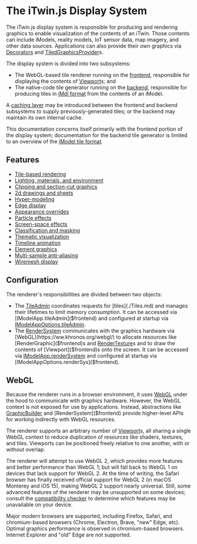 # The iTwin.js Display System

The iTwin.js display system is responsible for producing and rendering graphics to enable visualization of the contents of an iTwin. Those contents can include iModels, reality models, IoT sensor data, map imagery, and other data sources. Applications can also provide their own graphics via [Decorators](../frontend/ViewDecorations.md) and [TiledGraphicsProvider](./TiledGraphicsProvider.md)s.

The display system is divided into two subsystems:
- The WebGL-based tile renderer running on the [frontend](../frontend/index.md), responsible for displaying the contents of [Viewport]($frontend)s; and
- The native-code tile generator running on the [backend](../backend/index.md), responsible for producing tiles in [iMdl format](./TileFormat.md) from the contents of an iModel.

A [caching layer](./TileCache.md) may be introduced between the frontend and backend subsystems to supply previously-generated tiles; or the backend may maintain its own internal cache.

This documentation concerns itself primarily with the frontend portion of the display system; documentation for the backend tile generator is limited to an overview of the [iModel tile format](./TileFormat.md).

## Features

- [Tile-based rendering](./Tiles.md)
- [Lighting, materials, and environment](./Lighting.md)
- [Clipping and section-cut graphics](./Clipping.md)
- [2d drawings and sheets](./DrawingsAndSheets.md)
- [Hyper-modeling](./HyperModeling.md)
- [Edge display](./EdgeDisplay.md)
- [Appearance overrides](./SymbologyOverrides.md)
- [Particle effects](./ParticleEffects.md)
- [Screen-space effects](./ScreenSpaceEffects.md)
- [Classification and masking](./Classification.md)
- [Thematic visualization](./ThematicDisplay.md)
- [Timeline animation](./TimelineAnimation.md)
- [Element graphics](./ElementGraphics.md)
- [Multi-sample anti-aliasing](./MSAA.md)
- [Wiremesh display](./Wiremesh.md)

## Configuration

The renderer's responsibilities are divided between two objects:

- The [TileAdmin]($frontend) coordinates requests for [tiles](./Tiles.md) and manages their lifetimes to limit memory consumption. It can be accessed via [IModelApp.tileAdmin]($frontend) and configured at startup via [IModelAppOptions.tileAdmin]($frontend).
- The [RenderSystem]($frontend) communicates with the graphics hardware via [WebGL](https://ww.khronos.org/webgl/) to allocate resources like [RenderGraphic]($frontend)s and [RenderTexture]($common)s and to draw the contents of [Viewport]($frontend)s onto the screen. It can be accessed via [IModelApp.renderSystem]($frontend) and configured at startup via [IModelAppOptions.renderSys]($frontend).

## WebGL

Because the renderer runs in a browser environment, it uses [WebGL](https://www.khronos.org/webgl/) under the hood to communicate with graphics hardware. However, the WebGL context is not exposed for use by applications. Instead, abstractions like [GraphicBuilder]($frontend) and [RenderSystem]($frontend) provide higher-level APIs for working indirectly with WebGL resources.

The renderer supports an arbitrary number of [Viewport]($frontend)s, all sharing a single WebGL context to reduce duplication of resources like shaders, textures, and tiles. Viewports can be positioned freely relative to one another, with or without overlap.

The renderer will attempt to use WebGL 2, which provides more features and better performance than WebGL 1; but will fall back to WebGL 1 on devices that lack support for WebGL 2. At the time of writing, the Safari browser has finally received official support for WebGL 2 (in macOS Monterey and iOS 15), making WebGL 2 support nearly universal. Still, some advanced features of the renderer may be unsupported on some devices; consult the [compatibility checker](https://connect-imodeljscompatibility.bentley.com/) to determine which features may be unavailable on your device.

Major modern browsers are supported, including Firefox, Safari, and chromium-based browsers (Chrome, Electron, Brave, "new" Edge, etc). Optimal graphics performance is observed in chromium-based browsers. Internet Explorer and "old" Edge are not supported.
